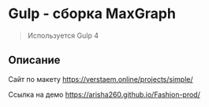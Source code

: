# Gulp - сборка MaxGraph

> Используется Gulp 4

## Описание
Сайт по макету https://verstaem.online/projects/simple/ <br/>

Ссылка на демо https://arisha260.github.io/Fashion-prod/
